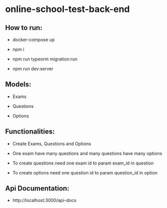 # online-school-test-back-end

## How to run:

 - docker-compose up

 - npm i 

 - npm run typeorm migration:run

 - npm run dev:server


## Models:

 - Exams

 - Questions

 - Options

## Functionalities:

 - Create Exams, Questions and Options

 - One exam have many questions and many questions have many options

 - To create questions need one exam id to param exam_id in question

 - To create options need one question id to param question_id in option
 
 ## Api Documentation:
 
 - http://localhost:3000/api-docs
